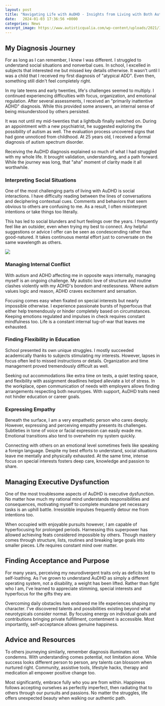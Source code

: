 ```yaml
---
layout: post
title: "Navigating Life with AuDHD - Insights from Living with Both Autism and ADHD"
date:   2024-01-03 17:36:56 +0000
categories: News
excerpt_image: https://www.autisticqualia.com/wp-content/uploads/2021/10/2021-10-08-ADHD-vs-ASD.png
---
```

## My Diagnosis Journey

For as long as I can remember, I knew I was different. I struggled to understand social situations and nonverbal cues. In school, I excelled in subjects that interested me but missed key details otherwise. It wasn't until I was a child that I received my first diagnosis of "atypical ADD". Even then, something still didn't feel completely right. 

In my late teens and early twenties, life's challenges seemed to multiply. I continued experiencing difficulties with focus, organization, and emotional regulation. After several assessments, I received an "primarily inattentive ADHD" diagnosis. While this provided some answers, an internal sense of being misunderstood by others persisted. 

It was not until my mid-twenties that a lightbulb finally switched on. During an appointment with a new psychiatrist, he suggested exploring the possibility of autism as well. The evaluation process uncovered signs that had gone unnoticed from childhood. At 25 years old, I received a formal diagnosis of autism spectrum disorder. 

Receiving the AuDHD diagnosis explained so much of what I had struggled with my whole life. It brought validation, understanding, and a path forward. While the journey was long, that "aha" moment of clarity made it all worthwhile.

### Interpreting Social Situations

One of the most challenging parts of living with AuDHD is social interactions. I have difficulty reading between the lines of conversations and deciphering contextual cues. Comments and behaviors that seem obvious to others are confusing to me. As a result, I often misinterpret intentions or take things too literally. 

This has led to social blunders and hurt feelings over the years. I frequently feel like an outsider, even when trying my best to connect. Any helpful suggestions or advice I offer can be seen as condescending rather than good-natured. It takes continuous mental effort just to conversate on the same wavelength as others.


![](https://www.autisticqualia.com/wp-content/uploads/2021/10/2021-10-08-ADHD-vs-ASD.png)
### Managing Internal Conflict

With autism and ADHD affecting me in opposite ways internally, managing myself is an ongoing challenge. My autistic love of structure and routine clashes violently with my ADHD's boredom and restlessness. Where autism values logic and reason, ADHD craves excitement and sensation. 

Focusing comes easy when fixated on special interests but nearly impossible otherwise. I experience passionate bursts of hyperfocus that either help tremendously or hinder completely based on circumstances. Keeping emotions regulated and impulses in check requires constant mindfulness too. Life is a constant internal tug-of-war that leaves me exhausted.

### Finding Flexibility in Education 

School presented its own unique struggles. I mostly succeeded academically thanks to subjects stimulating my interests. However, lapses in focus often led to missed instructions or details. Organization and time management proved tremendously difficult as well.

Seeking out accommodations like extra time on tests, a quiet testing space, and flexibility with assignment deadlines helped alleviate a lot of stress. In the workplace, open communication of needs with employers allows finding arrangements respecting both neurotypes. With support, AuDHD traits need not hinder education or career goals.

### Expressing Empathy

Beneath the surface, I am a very empathetic person who cares deeply. However, expressing and perceiving empathy presents its challenges. Subtleties in tone of voice or facial expression can easily evade me. Emotional transitions also tend to overwhelm my system quickly.

Connecting with others on an emotional level sometimes feels like speaking a foreign language. Despite my best efforts to understand, social situations leave me mentally and physically exhausted. At the same time, intense focus on special interests fosters deep care, knowledge and passion to share.

## Managing Executive Dysfunction

One of the most troublesome aspects of AuDHD is executive dysfunction. No matter how much my rational mind understands responsibilities and consequences, motivating myself to complete mundane yet necessary tasks is an uphill battle. Irresistible impulses frequently detour me from intentions too. 

When occupied with enjoyable pursuits however, I am capable of hyperfocusing for prolonged periods. Harnessing this superpower has allowed achieving feats considered impossible by others. Though mastery comes through structure, lists, routines and breaking large goals into smaller pieces. Life requires constant mind over matter.

## Finding Acceptance and Purpose

For many years, perceiving my neurodivergent traits only as deficits led to self-loathing. As I've grown to understand AuDHD as simply a different operating system, not a disability, a weight has been lifted. Rather than fight who I am, I've learned to appreciate stimming, special interests and hyperfocus for the gifts they are.

Overcoming daily obstacles has endowed me life experiences shaping my character. I've discovered talents and possibilities existing beyond what neurotypicals consider normal. By focusing energy on individual goals and contributions bringing private fulfillment, contentment is accessible. Most importantly, self-acceptance allows genuine happiness.

## Advice and Resources

To others journeying similarly, remember diagnosis illuminates not condemns. With understanding comes potential, not limitation alone. While success looks different person to person, any talents can blossom when nurtured right. Community, assistive tools, lifestyle hacks, therapy and medication all empower positive change too. 

Most significantly, embrace fully who you are from within. Happiness follows accepting ourselves as perfectly imperfect, then radiating that to others through our pursuits and passions. No matter the struggles, life offers unexpected beauty when walking our authentic path.